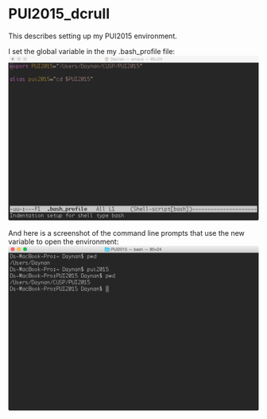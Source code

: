 # PUI2015_dcrull

This describes setting up my PUI2015 environment.

I set the global variable in the my .bash_profile file:
![Env variable](Assignment2-.bash_profile-screenshot.tiff)

And here is a screenshot of the command line prompts that use the new variable to open the environment:
![Command line prompts](Assignment2-command-screenshot.tiff)

